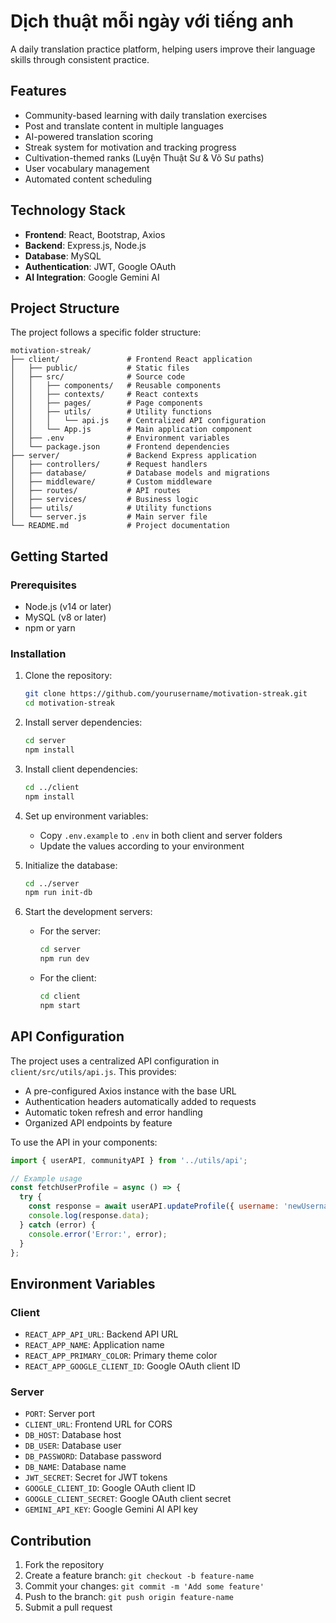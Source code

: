 # Dịch thuật mỗi ngày với tiếng anh

A daily translation practice platform, helping users improve their language skills through consistent practice.

## Features

- Community-based learning with daily translation exercises
- Post and translate content in multiple languages
- AI-powered translation scoring
- Streak system for motivation and tracking progress
- Cultivation-themed ranks (Luyện Thuật Sư & Võ Sư paths)
- User vocabulary management
- Automated content scheduling

## Technology Stack

- **Frontend**: React, Bootstrap, Axios
- **Backend**: Express.js, Node.js
- **Database**: MySQL
- **Authentication**: JWT, Google OAuth
- **AI Integration**: Google Gemini AI

## Project Structure

The project follows a specific folder structure:

```
motivation-streak/
├── client/               # Frontend React application
│   ├── public/           # Static files
│   ├── src/              # Source code
│   │   ├── components/   # Reusable components
│   │   ├── contexts/     # React contexts
│   │   ├── pages/        # Page components
│   │   ├── utils/        # Utility functions
│   │   │   └── api.js    # Centralized API configuration
│   │   └── App.js        # Main application component
│   ├── .env              # Environment variables
│   └── package.json      # Frontend dependencies
├── server/               # Backend Express application
│   ├── controllers/      # Request handlers
│   ├── database/         # Database models and migrations
│   ├── middleware/       # Custom middleware
│   ├── routes/           # API routes
│   ├── services/         # Business logic
│   ├── utils/            # Utility functions
│   └── server.js         # Main server file
└── README.md             # Project documentation
```

## Getting Started

### Prerequisites

- Node.js (v14 or later)
- MySQL (v8 or later)
- npm or yarn

### Installation

1. Clone the repository:
   ```bash
   git clone https://github.com/yourusername/motivation-streak.git
   cd motivation-streak
   ```

2. Install server dependencies:
   ```bash
   cd server
   npm install
   ```

3. Install client dependencies:
   ```bash
   cd ../client
   npm install
   ```

4. Set up environment variables:
   - Copy `.env.example` to `.env` in both client and server folders
   - Update the values according to your environment

5. Initialize the database:
   ```bash
   cd ../server
   npm run init-db
   ```

6. Start the development servers:
   - For the server:
     ```bash
     cd server
     npm run dev
     ```
   - For the client:
     ```bash
     cd client
     npm start
     ```

## API Configuration

The project uses a centralized API configuration in `client/src/utils/api.js`. This provides:

- A pre-configured Axios instance with the base URL
- Authentication headers automatically added to requests
- Automatic token refresh and error handling
- Organized API endpoints by feature

To use the API in your components:

```javascript
import { userAPI, communityAPI } from '../utils/api';

// Example usage
const fetchUserProfile = async () => {
  try {
    const response = await userAPI.updateProfile({ username: 'newUsername' });
    console.log(response.data);
  } catch (error) {
    console.error('Error:', error);
  }
};
```

## Environment Variables

### Client

- `REACT_APP_API_URL`: Backend API URL
- `REACT_APP_NAME`: Application name
- `REACT_APP_PRIMARY_COLOR`: Primary theme color
- `REACT_APP_GOOGLE_CLIENT_ID`: Google OAuth client ID

### Server

- `PORT`: Server port
- `CLIENT_URL`: Frontend URL for CORS
- `DB_HOST`: Database host
- `DB_USER`: Database user
- `DB_PASSWORD`: Database password
- `DB_NAME`: Database name
- `JWT_SECRET`: Secret for JWT tokens
- `GOOGLE_CLIENT_ID`: Google OAuth client ID
- `GOOGLE_CLIENT_SECRET`: Google OAuth client secret
- `GEMINI_API_KEY`: Google Gemini AI API key

## Contribution

1. Fork the repository
2. Create a feature branch: `git checkout -b feature-name`
3. Commit your changes: `git commit -m 'Add some feature'`
4. Push to the branch: `git push origin feature-name`
5. Submit a pull request